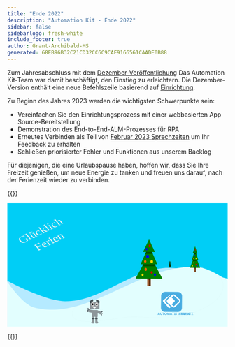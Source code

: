 ```yaml
---
title: "Ende 2022"
description: "Automation Kit - Ende 2022"
sidebar: false
sidebarlogo: fresh-white
include_footer: true
author: Grant-Archibald-MS
generated: 68EB96B32C21CD32CC6C9CAF9166561CAADE0B88
---
```


Zum Jahresabschluss mit dem [Dezember-Veröffentlichung](/de/releases/december-2022) Das Automation Kit-Team war damit beschäftigt, den Einstieg zu erleichtern. Die Dezember-Version enthält eine neue Befehlszeile basierend auf <a href="/get-started/setup" target="_blank">Einrichtung</a>.

Zu Beginn des Jahres 2023 werden die wichtigsten Schwerpunkte sein:

- Vereinfachen Sie den Einrichtungsprozess mit einer webbasierten App Source-Bereitstellung
- Demonstration des End-to-End-ALM-Prozesses für RPA
- Erneutes Verbinden als Teil von [Februar 2023 Sprechzeiten](/de/office-hours/february-2023) um Ihr Feedback zu erhalten
- Schließen priorisierter Fehler und Funktionen aus unserem Backlog

Für diejenigen, die eine Urlaubspause haben, hoffen wir, dass Sie Ihre Freizeit genießen, um neue Energie zu tanken und freuen uns darauf, nach der Ferienzeit wieder zu verbinden.

{{<scene effects="snow" animate="robot" path="track">}}

<?xml version="1.0" encoding="UTF-8" standalone="no"?>
<svg
   xmlns:dc="http://purl.org/dc/elements/1.1/"
   xmlns:cc="http://creativecommons.org/ns#"
   xmlns:rdf="http://www.w3.org/1999/02/22-rdf-syntax-ns#"
   xmlns:svg="http://www.w3.org/2000/svg"
   xmlns="http://www.w3.org/2000/svg"
   xmlns:sodipodi="http://sodipodi.sourceforge.net/DTD/sodipodi-0.dtd"
   xmlns:inkscape="http://www.inkscape.org/namespaces/inkscape"
   inkscape:version="1.0 (4035a4fb49, 2020-05-01)"
   sodipodi:docname="scene1.svg"
   id="svg4151"
   version="1.1"
   viewBox="0 0 1920 1080"
   height="1080"
   width="1920">
  <defs
     id="defs4145">
    <clipPath
       id="clipPath925"
       clipPathUnits="userSpaceOnUse">
      <path
         id="path923"
         d="M 0,1080 H 1920 V 0 H 0 Z" />
    </clipPath>
  </defs>
  <sodipodi:namedview
     units="px"
     inkscape:window-maximized="1"
     inkscape:window-y="-1508"
     inkscape:window-x="884"
     inkscape:window-height="1412"
     inkscape:window-width="2400"
     showgrid="false"
     inkscape:document-rotation="0"
     inkscape:current-layer="layer1"
     inkscape:document-units="px"
     inkscape:cy="525.02171"
     inkscape:cx="836.19792"
     inkscape:zoom="0.7"
     inkscape:pageshadow="2"
     inkscape:pageopacity="0.0"
     borderopacity="1.0"
     bordercolor="#666666"
     pagecolor="#ffffff"
     id="base">
    <inkscape:Raster
       id="grid5262"
       type="xygrid" />
  </sodipodi:namedview>
  <metadata
     id="metadata4148">
    <rdf:RDF>
      <cc:Arbeit
         rdf:about="">
        <dc:format>image/svg+xml</dc:format>
        <dc:Typ
           rdf:resource="http://purl.org/dc/dcmitype/StillImage" />
        <dc:Titel />
      </cc:Work>
    </rdf:RDF>
  </metadata>
  <g
     transform="translate(-4.70068,-23.06638)"
     id="layer1"
     inkscape:groupmode="layer"
     inkscape:label="Layer 1">
    <path
       style="fill:#00cef6;fill-opacity:1;stroke:none;stroke-width:12.2373;stroke-miterlimit:4;stroke-dasharray:none;stroke-opacity:1"
       d="M 4.700845,23.066557 V 722.41003 c 6.80846,3.36983 5.1652664,2.71637 13.622837,6.80278 18.018307,8.70503 39.544515,18.86752 63.584427,29.76804 24.039771,10.90011 50.594761,22.53677 78.664851,34.1938 28.06995,11.65703 57.65693,23.33685 87.7655,34.31222 30.10829,10.97578 60.73846,21.24711 90.89367,30.1028 15.0774,4.42778 30.03441,8.49923 44.75037,12.12733 14.71554,3.62811 29.19444,6.81627 43.29952,9.46478 14.10508,2.64893 27.84293,4.76268 41.08851,6.25209 13.24557,1.48955 25.99405,2.35166 38.13081,2.50232 20.35177,0.25357 40.5035,-0.5921 60.47746,-2.4048 19.97396,-1.81177 39.77208,-4.5899 59.41818,-8.20344 19.64594,-3.61315 39.13945,-8.06345 58.50763,-13.2147 19.3683,-5.1511 38.60686,-11.00571 57.74732,-17.43152 19.14073,-6.42552 38.1798,-13.41672 57.14291,-20.85354 18.9627,-7.43723 37.85234,-15.31723 56.68763,-23.50233 37.67059,-16.36967 75.13288,-33.96897 112.59351,-51.75077 37.46092,-17.78165 74.92072,-35.74417 112.57242,-52.83109 18.8255,-8.54346 37.6965,-16.87246 56.6451,-24.84744 18.9485,-7.97496 37.9716,-15.59952 57.093,-22.74232 19.1213,-7.14319 38.3459,-13.80273 57.6904,-19.84994 19.3442,-6.04762 38.8123,-11.48115 58.4295,-16.17018 19.6176,-4.68903 39.3856,-8.63518 59.3257,-11.70235 19.9405,-3.06676 40.0502,-5.25145 60.3635,-6.43295 11.8241,-0.68786 24.3485,-0.87398 37.4344,-0.62041 13.0854,0.25355 26.7373,0.94546 40.818,2.02121 14.081,1.0763 28.5902,2.53617 43.3993,4.31409 14.8095,1.77817 29.9131,3.87749 45.1838,6.23819 30.5419,4.72072 61.7418,10.48713 92.5294,16.81812 30.7875,6.33098 61.1632,13.22291 90.0618,20.20547 28.8989,6.98216 56.3202,14.0532 81.196,20.72824 24.7228,6.63392 46.8711,12.8678 65.5183,18.25372 V 23.066422 Z"
       id="path3930" />
    <g
       transform="matrix(0.09577752,0,0,0.14762268,1443.6349,478.84479)"
       id="g5945">
      <g
         transform="matrix(1.3694787,0,0,1.6948147,-436.60641,165.15549)"
         id="g5842">
        <rect
           style="fill:#a05a2c;fill-opacity:1;stroke-width:0.900999"
           id="rect5808"
           width="21.166666"
           height="68.791664"
           x="137.58333"
           y="264.58334" />
        <rect
           y="264.58334"
           x="148.16667"
           height="68.791664"
           width="10.583327"
           id="rect5810"
           style="fill:#552200;fill-opacity:1;stroke-width:0.637102" />
        <path
           id="path5812"
           style="fill:#000000;fill-opacity:0.421687;stroke-width:3.40535"
           d="m 520,1080 v 60 h 80 v -60 z"
           transform="scale(0.26458333)" />
        <path
           transform="matrix(1.1457953,0,0,0.9918846,27.120997,180.20874)"
           inkscape:transform-center-y="-20.994887"
           inkscape:transform-center-x="0.21765471"
           d="M 31.750003,116.41666 106.21325,-11.24138 179.53673,117.0747 Z"
           inkscape:randomized="0"
           inkscape:rounded="0"
           inkscape:flatsided="true"
           sodipodi:arg2="3.6696441"
           sodipodi:arg1="2.6224465"
           sodipodi:r2="42.662777"
           sodipodi:r1="85.325554"
           sodipodi:cy="74.083328"
           sodipodi:cx="105.83333"
           sodipodi:sides="3"
           id="path5814"
           style="fill:#008000;stroke-width:0.900999"
           sodipodi:type="star" />
        <path
           id="path5816"
           style="fill:#000000;fill-opacity:0.385542;stroke-width:4.30749"
           d="m 453.95898,800 -53.90625,80 H 720 v -2.38867 L 668.76953,800 Z"
           transform="scale(0.26458333)" />
        <path
           sodipodi:type="star"
           style="fill:#008000;stroke-width:0.900999"
           id="path5818"
           sodipodi:sides="3"
           sodipodi:cx="105.83333"
           sodipodi:cy="74.083328"
           sodipodi:r1="85.325554"
           sodipodi:r2="42.662777"
           sodipodi:arg1="2.6224465"
           sodipodi:arg2="3.6696441"
           inkscape:flatsided="true"
           inkscape:rounded="0"
           inkscape:randomized="0"
           d="M 31.750003,116.41666 106.21325,-11.24138 179.53673,117.0747 Z"
           inkscape:transform-center-x="0.13603626"
           inkscape:transform-center-y="-15.820722"
           transform="matrix(0.71612202,0,0,0.74743587,72.513129,134.74417)" />
        <path
           id="path5820"
           style="fill:#000000;fill-opacity:0.401606;stroke-width:3.73037"
           d="m 515.44336,560 -44.70898,80 h 179.76757 l -43.79883,-80 z"
           transform="scale(0.26458333)" />
        <path
           sodipodi:type="star"
           style="fill:#008000;stroke-width:0.900999"
           id="path5822"
           sodipodi:sides="3"
           sodipodi:cx="105.83333"
           sodipodi:cy="74.083328"
           sodipodi:r1="85.325554"
           sodipodi:r2="42.662777"
           sodipodi:arg1="2.6224465"
           sodipodi:arg2="3.6696441"
           inkscape:flatsided="true"
           inkscape:rounded="0"
           inkscape:randomized="0"
           d="M 31.750003,116.41666 106.21325,-11.24138 179.53673,117.0747 Z"
           inkscape:transform-center-x="0.095225511"
           inkscape:transform-center-y="-10.520107"
           transform="matrix(0.50128543,0,0,0.49701292,95.20919,100.56236)" />
        <ellipse
           style="fill:#d40000;fill-opacity:1;stroke-width:0.595085"
           id="ellipse5824"
           cx="152.70239"
           cy="128.13391"
           rx="6.8035712"
           ry="7.1815472" />
        <ellipse
           cy="264.20535"
           cx="165.1756"
           id="ellipse5826"
           style="fill:#d40000;fill-opacity:1;stroke-width:0.578319"
           rx="7.1815472"
           ry="6.4255948" />
        <ellipse
           cy="182.56248"
           cx="139.09525"
           id="ellipse5828"
           style="fill:#0000ff;fill-opacity:1;stroke-width:0.756024"
           rx="9.0714283"
           ry="8.6934519" />
        <circle
           style="fill:#0000ff;fill-opacity:1;stroke-width:0.514857"
           id="circle5830"
           cx="133.04761"
           cy="144.3869"
           r="6.0476189" />
        <ellipse
           cy="248.70831"
           cx="127.37798"
           id="ellipse5832"
           style="fill:#ff6600;fill-opacity:1;stroke-width:0.627275"
           rx="7.1815472"
           ry="7.5595236" />
        <ellipse
           style="fill:#ff6600;fill-opacity:1;stroke-width:0.561052"
           id="ellipse5834"
           cx="124.35416"
           cy="207.8869"
           rx="7.1815472"
           ry="6.0476189" />
        <ellipse
           cy="277.05655"
           cx="107.34525"
           id="ellipse5836"
           style="fill:#ffd700;fill-opacity:1;stroke-width:0.530702"
           rx="6.0476184"
           ry="6.4255948" />
        <ellipse
           style="fill:#ffd700;fill-opacity:1;stroke-width:0.674983"
           id="ellipse5838"
           cx="165.55357"
           cy="208.64285"
           rx="8.3154755"
           ry="7.5595236" />
        <ellipse
           ry="6.8035707"
           rx="6.8035712"
           style="fill:#0000ff;fill-opacity:1;stroke-width:0.579213"
           id="ellipse5840"
           cx="185.96429"
           cy="276.67856" />
      </g>
      <path
         id="rect5844"
         style="fill:#000000;fill-opacity:0.546185;stroke-width:1.37266"
         d="m -233.30323,326.12102 -51.11914,107.53125 26.66797,0.14649 -8.28516,18.3457 -40.12304,88.84961 24.65429,0.14258 -10.14257,18.62891 -57.99414,106.51367 101.45703,0.48437 v 9.58985 53.81054 h 28.98633 v -53.81054 -9.45313 l 101.45507,0.48438 -57.97461,-108.69141 -8.9375,-16.75781 -0.1289,-0.24219 23.56054,0.13477 -47.67382,-107.76368 25.93359,0.14258 z" />
    </g>
    <path
       id="path3732"
       style="fill:#b5eaff;fill-opacity:1;stroke:none;stroke-width:3.60586px;stroke-linecap:butt;stroke-linejoin:miter;stroke-opacity:1"
       d="m 1897.7958,688.69571 c -8.5413,-2.7866 -15.4556,-5.16356 -40.6246,-12.78758 -17.7796,-5.38564 -38.992,-11.63663 -62.6206,-18.28305 -23.6282,-6.64641 -49.6674,-13.68959 -77.1175,-20.64187 -27.4497,-6.95269 -56.3089,-13.81796 -85.5527,-20.12186 -29.2439,-6.30389 -58.8797,-12.04198 -87.8904,-16.74272 -14.5053,-2.35023 -28.8522,-4.43918 -42.9191,-6.20977 -14.0669,-1.7706 -27.8502,-3.22352 -41.2252,-4.29498 -13.3752,-1.07146 -26.3437,-1.7663 -38.7731,-2.01926 -12.4298,-0.25242 -24.3187,-0.0671 -35.5493,0.61763 -19.2954,1.17619 -38.4045,3.35738 -57.3451,6.41118 -18.9406,3.05407 -37.7175,6.98101 -56.3514,11.64979 -18.6337,4.66905 -37.126,10.08275 -55.5008,16.10428 -18.3742,6.0218 -36.63,12.65546 -54.7928,19.76792 -18.1624,7.11219 -36.2295,14.70641 -54.2283,22.64731 -17.9983,7.94063 -35.9244,16.22861 -53.8061,24.73585 -35.7641,17.01408 -71.34425,34.89486 -106.92688,52.60069 -35.58264,17.70569 -71.1733,35.23241 -106.95499,51.53245 -17.89119,8.14981 -35.83011,15.99833 -53.84248,23.4035 -18.01195,7.4053 -36.09723,14.36859 -54.27823,20.76701 -18.18071,6.39802 -36.45259,12.23091 -54.85008,17.36009 -18.39706,5.12905 -36.91807,9.55735 -55.57908,13.15534 -18.66129,3.59799 -37.46463,6.36217 -56.43702,8.16647 -18.97267,1.8043 -38.11382,2.64522 -57.44531,2.394 -11.52824,-0.15038 -23.63968,-1.00835 -36.2209,-2.49094 -12.58163,-1.48313 -25.63289,-3.59342 -39.03067,-6.23072 -13.3982,-2.63744 -27.14707,-5.80308 -41.12501,-9.4157 -13.97836,-3.61249 -28.18317,-7.67089 -42.50486,-12.07986 -28.64354,-8.8178 -57.74023,-19.04582 -86.33923,-29.97446 C 233.36549,807.78795 205.26172,796.1587 178.59882,784.55121 151.93605,772.94411 126.71788,761.35797 103.883,750.50398 81.04869,739.65027 60.600862,729.5306 43.485983,720.86277 20.00995,708.97318 14.171131,705.64198 5.6776014,701.06035 V 1108.8573 H 1897.7958 Z" />
    <path
       style="fill:#e2fefe;fill-opacity:1;stroke:none;stroke-width:3.61483px;stroke-linecap:butt;stroke-linejoin:miter;stroke-opacity:1"
       d="m 1930.6675,702.68204 c -4.2429,-2.89885 -7.0453,-4.92094 -18.6516,-12.40613 -17.0424,-10.9912 -40.779,-25.74729 -67.5514,-40.81944 -13.3861,-7.53595 -27.5331,-15.15044 -41.9805,-22.4114 -14.4475,-7.26069 -29.198,-14.16638 -43.7927,-20.28808 -14.5948,-6.12169 -29.0336,-11.45792 -42.8615,-15.57714 -6.9139,-2.05941 -13.6765,-3.82074 -20.2274,-5.21753 -6.5509,-1.39693 -12.8862,-2.43388 -18.9596,-3.05984 -15.371,-1.58504 -30.726,-2.60293 -46.056,-3.09462 -15.33,-0.49142 -30.6367,-0.45651 -45.9274,0.0671 -15.2906,0.52633 -30.5666,1.54287 -45.8196,3.0115 -15.2531,1.46822 -30.481,3.3884 -45.698,5.72413 -15.217,2.33546 -30.4223,5.08796 -45.6049,8.2152 -15.1827,3.12725 -30.3474,6.63326 -45.4974,10.4771 -15.1502,3.84383 -30.2852,8.02548 -45.4043,12.51018 -15.1191,4.48469 -30.2211,9.27069 -45.3113,14.32092 -30.1798,10.10087 -60.3054,21.25508 -90.3787,33.16629 -30.0734,11.91121 -60.0974,24.57809 -90.078,37.69677 -59.9606,26.23778 -119.7479,54.2914 -179.41815,81.74269 -29.83534,13.72558 -59.63615,27.29903 -89.41895,40.42376 -29.78294,13.12473 -59.54591,25.79657 -89.29032,37.71772 -29.74426,11.92088 -59.47065,23.09321 -89.18969,33.20751 -14.85959,5.05735 -29.71766,9.84938 -44.5735,14.34187 -14.85585,4.49248 -29.71239,8.68555 -44.56602,12.53784 -14.85404,3.85283 -29.70587,7.36126 -44.55922,10.49804 -14.85363,3.13731 -29.70435,5.89693 -44.55909,8.243 -14.85515,2.34634 -29.71543,4.27899 -44.57349,5.7589 -14.85807,1.48044 -29.71793,2.51417 -44.58071,3.05313 -14.86278,0.53841 -29.72569,0.58272 -44.59472,0.10741 -14.86943,-0.47799 -29.74619,-1.48286 -44.62367,-3.05299 -14.87747,-1.57027 -29.75785,-3.70111 -44.64489,-6.43897 -14.88744,-2.738 -29.78224,-6.08021 -44.68091,-10.06073 -6.65367,-1.77771 -13.38828,-4.21643 -20.17016,-7.23008 -6.78229,-3.01365 -13.61158,-6.6017 -20.44959,-10.67138 -6.83801,-4.0698 -13.68531,-8.62513 -20.50683,-13.5717 -6.82152,-4.94658 -13.61657,-10.28737 -20.34912,-15.93094 C 142.65339,874.3854 129.43906,861.88878 116.76627,848.8912 104.09362,835.89367 91.966234,822.39836 80.666474,809.12687 69.366439,795.85499 58.897766,782.80303 49.551668,770.69431 40.205568,758.58559 31.98135,747.4189 25.169672,737.90988 12.970357,720.87875 7.2999644,712.0494 5.8305962,709.78819 V 1106.0532 H 1930.6675 Z"
       id="path3793" />
    <path
       sodipodi:nodetypes="ccaaaaacc"
       id="track"
       d="m 584.6837,942.72403 c -97.58325,195.90687 357.99737,80.01667 487.2496,73.91567 178.0406,-5.9431 369.9046,37.449 533.6467,-27.40197 117.9109,-46.69919 277.6144,-119.75586 280.4145,-243.52325 1.6953,-74.93445 -93.3778,-127.03935 -162.9341,-154.96742 -77.7642,-31.22372 -168.7366,-14.60729 -251.3941,-0.82588 -68.045,11.34507 -130.316,45.31138 -195.5364,67.78633 -118.4029,40.80162 -355.43419,121.7482 -355.43419,121.7482 -123.225,17.95367 -249.06494,74.12269 -336.01201,163.26832 z"
       style="fill:none;stroke:#000000;stroke-width:3.68334px;stroke-linecap:butt;stroke-linejoin:miter;stroke-opacity:0.02" />
    <g
       transform="matrix(1.3694787,0,0,1.6948147,1036.196,179.29763)"
       id="g5437">
      <rect
         y="264.58334"
         x="137.58333"
         height="68.791664"
         width="21.166666"
         id="rect5380"
         style="fill:#a05a2c;fill-opacity:1;stroke-width:0.900999" />
      <rect
         style="fill:#552200;fill-opacity:1;stroke-width:0.637102"
         id="rect5385"
         width="10.583327"
         height="68.791664"
         x="148.16667"
         y="264.58334" />
      <path
         transform="scale(0.26458333)"
         d="m 520,1080 v 60 h 80 v -60 z"
         style="fill:#000000;fill-opacity:0.421687;stroke-width:3.40535"
         id="rect5387" />
      <path
         sodipodi:type="star"
         style="fill:#008000;stroke-width:0.900999"
         id="path5356"
         sodipodi:sides="3"
         sodipodi:cx="105.83333"
         sodipodi:cy="74.083328"
         sodipodi:r1="85.325554"
         sodipodi:r2="42.662777"
         sodipodi:arg1="2.6224465"
         sodipodi:arg2="3.6696441"
         inkscape:flatsided="true"
         inkscape:rounded="0"
         inkscape:randomized="0"
         d="M 31.750003,116.41666 106.21325,-11.24138 179.53673,117.0747 Z"
         inkscape:transform-center-x="0.21765471"
         inkscape:transform-center-y="-20.994887"
         transform="matrix(1.1457953,0,0,0.9918846,27.120997,180.20874)" />
      <path
         transform="scale(0.26458333)"
         d="m 453.95898,800 -53.90625,80 H 720 v -2.38867 L 668.76953,800 Z"
         style="fill:#000000;fill-opacity:0.385542;stroke-width:4.30749"
         id="rect5365" />
      <path
         transform="matrix(0.71612202,0,0,0.74743587,72.513129,134.74417)"
         inkscape:transform-center-y="-15.820722"
         inkscape:transform-center-x="0.13603626"
         d="M 31.750003,116.41666 106.21325,-11.24138 179.53673,117.0747 Z"
         inkscape:randomized="0"
         inkscape:rounded="0"
         inkscape:flatsided="true"
         sodipodi:arg2="3.6696441"
         sodipodi:arg1="2.6224465"
         sodipodi:r2="42.662777"
         sodipodi:r1="85.325554"
         sodipodi:cy="74.083328"
         sodipodi:cx="105.83333"
         sodipodi:sides="3"
         id="path5358"
         style="fill:#008000;stroke-width:0.900999"
         sodipodi:type="star" />
      <path
         transform="scale(0.26458333)"
         d="m 515.44336,560 -44.70898,80 h 179.76757 l -43.79883,-80 z"
         style="fill:#000000;fill-opacity:0.401606;stroke-width:3.73037"
         id="rect5360" />
      <path
         transform="matrix(0.50128543,0,0,0.49701292,95.20919,100.56236)"
         inkscape:transform-center-y="-10.520107"
         inkscape:transform-center-x="0.095225511"
         d="M 31.750003,116.41666 106.21325,-11.24138 179.53673,117.0747 Z"
         inkscape:randomized="0"
         inkscape:rounded="0"
         inkscape:flatsided="true"
         sodipodi:arg2="3.6696441"
         sodipodi:arg1="2.6224465"
         sodipodi:r2="42.662777"
         sodipodi:r1="85.325554"
         sodipodi:cy="74.083328"
         sodipodi:cx="105.83333"
         sodipodi:sides="3"
         id="path5339"
         style="fill:#008000;stroke-width:0.900999"
         sodipodi:type="star" />
      <ellipse
         ry="7.1815472"
         rx="6.8035712"
         cy="128.13391"
         cx="152.70239"
         id="path5394"
         style="fill:#d40000;fill-opacity:1;stroke-width:0.595085" />
      <ellipse
         ry="6.4255948"
         rx="7.1815472"
         style="fill:#d40000;fill-opacity:1;stroke-width:0.578319"
         id="circle5396"
         cx="165.1756"
         cy="264.20535" />
      <ellipse
         ry="8.6934519"
         rx="9.0714283"
         style="fill:#0000ff;fill-opacity:1;stroke-width:0.756024"
         id="circle5398"
         cx="139.09525"
         cy="182.56248" />
      <circle
         r="6.0476189"
         cy="144.3869"
         cx="133.04761"
         id="circle5400"
         style="fill:#0000ff;fill-opacity:1;stroke-width:0.514857" />
      <ellipse
         ry="7.5595236"
         rx="7.1815472"
         style="fill:#ff6600;fill-opacity:1;stroke-width:0.627275"
         id="circle5406"
         cx="127.37798"
         cy="248.70831" />
      <ellipse
         ry="6.0476189"
         rx="7.1815472"
         cy="207.8869"
         cx="124.35416"
         id="circle5408"
         style="fill:#ff6600;fill-opacity:1;stroke-width:0.561052" />
      <ellipse
         ry="6.4255948"
         rx="6.0476184"
         style="fill:#ffd700;fill-opacity:1;stroke-width:0.530702"
         id="circle5410"
         cx="107.34525"
         cy="277.05655" />
      <ellipse
         ry="7.5595236"
         rx="8.3154755"
         cy="208.64285"
         cx="165.55357"
         id="circle5414"
         style="fill:#ffd700;fill-opacity:1;stroke-width:0.674983" />
      <ellipse
         cy="276.67856"
         cx="185.96429"
         id="ellipse5418"
         style="fill:#0000ff;fill-opacity:1;stroke-width:0.579213"
         rx="6.8035712"
         ry="6.8035707" />
    </g>
    <g
       inkscape:label="Layer 1"
       id="layer1-8"
       transform="matrix(1.5554172,0,0,1.4836138,1636.163,1044.7277)">
      <g
         id="g919"
         transform="matrix(0.35277777,0,0,-0.35277777,-670.98578,96.390012)">
        <g
           clip-path="url(#clipPath925)"
           id="g921">
          <g
             transform="translate(1387.7972,431.8915)"
             id="g927">
            <path
               id="path929"
               style="fill:#48ace1;fill-opacity:1;fill-rule:nonzero;stroke:none"
               d="m 0,0 c -12.739,12.521 -19.73,29.755 -19.314,47.613 l 2.439,200.463 c -0.138,17.84 7.118,34.94 20.044,47.236 12.387,12.402 29.351,19.129 46.871,18.585 l 199.681,-1.645 c 17.863,0.121 34.979,-7.153 47.289,-20.096 12.384,-12.373 19.093,-29.322 18.532,-46.819 L 313.897,45.656 C 314.132,28.138 307.108,11.305 294.491,-0.85 282.01,-13.585 264.809,-20.578 246.983,-20.165 L 46.507,-19.302 C 29.003,-19.573 12.167,-12.586 0,0" />
          </g>
          <g
             transform="translate(1507.9819,692.5367)"
             id="g931">
            <path
               id="path933"
               style="fill:#ffffff;fill-opacity:1;fill-rule:nonzero;stroke:none"
               d="m 0,0 -92.6,-77.497 c -1.465,-1.226 -3.132,-2.515 -4.999,-3.852 -1.811,-1.318 -3.527,-2.759 -5.138,-4.315 -1.528,-1.462 -2.889,-3.089 -4.058,-4.851 -1.157,-1.783 -1.844,-3.829 -2,-5.949 -0.214,-2.145 0.099,-4.309 0.91,-6.306 0.815,-1.986 1.866,-3.868 3.129,-5.604 1.311,-1.815 2.747,-3.537 4.297,-5.153 1.607,-1.646 3.02,-3.209 4.239,-4.69 l 77.481,-92.599 c 2.478,-3.014 6.09,-4.872 9.984,-5.135 3.815,-0.371 7.614,0.853 10.495,3.38 l 35.488,29.604 c -1.242,1.029 -2.388,2.17 -3.422,3.409 l -47.511,57.176 c -4.304,5.006 -6.352,11.566 -5.659,18.132 0.372,6.381 3.407,12.312 8.364,16.347 4.967,4.035 9.938,8.135 14.916,12.3 l 42.363,35.447 c 1.278,1.093 2.655,2.065 4.114,2.902 L 20.565,-1.714 C 18.174,1.283 14.651,3.157 10.83,3.465 6.894,3.874 2.967,2.618 0,0" />
          </g>
          <g
             transform="translate(1541.4479,702.9069)"
             id="g935">
            <path
               id="path937"
               style="fill:#48ace1;fill-opacity:1;fill-rule:nonzero;stroke:none"
               d="m 0,0 c 9.129,0.418 18.023,-2.958 24.576,-9.328 l 76.281,-70.845 c 6.917,-6.234 10.948,-15.052 11.135,-24.363 0.416,-9.117 -2.961,-17.999 -9.329,-24.537 l -70.845,-76.281 c -6.069,-6.825 -14.692,-10.834 -23.823,-11.076 -9.281,-0.513 -18.361,2.843 -25.077,9.27 l -76.862,70.824 c -6.833,6.05 -10.856,14.659 -11.114,23.782 -0.5,9.299 2.869,18.39 9.308,25.118 l 71.426,76.302 C -18.105,-4.219 -9.299,-0.188 0,0" />
          </g>
          <g
             transform="translate(1565.4761,702.9069)"
             id="g939">
            <path
               id="path941"
               style="fill:#ffffff;fill-opacity:1;fill-rule:nonzero;stroke:none"
               d="m 0,0 c 9.129,0.418 18.023,-2.958 24.576,-9.328 l 76.281,-70.845 c 6.917,-6.234 10.948,-15.052 11.135,-24.363 0.416,-9.117 -2.961,-17.999 -9.329,-24.537 l -70.845,-76.281 c -6.069,-6.825 -14.692,-10.834 -23.823,-11.076 -9.281,-0.513 -18.361,2.843 -25.077,9.27 l -76.862,70.824 c -6.833,6.05 -10.856,14.659 -11.114,23.782 -0.5,9.299 2.869,18.39 9.308,25.118 l 71.426,76.302 C -18.105,-4.219 -9.299,-0.188 0,0" />
          </g>
          <g
             transform="translate(1579.813,512.2006)"
             id="g943">
            <path
               id="path945"
               style="fill:#48ace1;fill-opacity:1;fill-rule:nonzero;stroke:none"
               d="m 0,0 66.6,66.613 c 1.054,1.054 2.26,2.171 3.619,3.339 1.315,1.148 2.55,2.387 3.694,3.707 1.086,1.242 2.031,2.6 2.818,4.05 0.776,1.465 1.169,3.103 1.143,4.761 0.018,1.681 -0.374,3.341 -1.143,4.837 -0.77,1.487 -1.716,2.877 -2.818,4.138 -1.144,1.32 -2.379,2.559 -3.694,3.707 -1.363,1.168 -2.569,2.285 -3.619,3.352 L 0,165.104 c -2.134,2.171 -5.069,3.366 -8.112,3.301 -2.991,0.024 -5.858,-1.189 -7.922,-3.352 l -25.531,-25.454 c 1.037,-0.714 2.006,-1.521 2.895,-2.412 L 2.196,96.041 C 5.887,92.448 7.931,87.492 7.846,82.343 7.998,77.359 6.049,72.54 2.476,69.063 -1.105,65.585 -4.685,62.055 -8.265,58.475 L -38.734,28.006 c -0.917,-0.938 -1.92,-1.788 -2.996,-2.539 l 25.632,-25.556 c 2.065,-2.163 4.932,-3.376 7.922,-3.351 C -5.09,-3.486 -2.125,-2.239 0,0" />
          </g>
        </g>
      </g>
      <text
         id="text949"
         style="font-variant:normal;font-weight:bold;font-stretch:normal;font-size:18.3199px;font-family:'Segoe UI';-inkscape-font-specification:SegoeUI-Bold;writing-mode:lr-tb;fill:#48ace1;fill-opacity:1;fill-rule:nonzero;stroke:none;stroke-width:0.352679"
         transform="scale(0.99971987,1.0002802)"
         x="-206.49249"
         y="-30.044504"><tspan
           id="tspan947"
           sodipodi:role="line"
           y="-30.044504"
           x="-206.49249 -193.61362 -180.36836 -169.63292 -155.74644 -138.21432 -125.33546 -114.60001 -108.79262 -94.906158"
           style="stroke-width:0.352679">AUTOMATISIERUNG</tspan></text>
      <text
         id="text953"
         style="font-variant:normal;font-weight:normal;font-stretch:normal;font-size:18.3199px;font-family:'Segoe UI';-inkscape-font-specification:SegoeUI;writing-mode:lr-tb;fill:#48ace1;fill-opacity:1;fill-rule:nonzero;stroke:none;stroke-width:0.352679"
         transform="scale(0.99971987,1.0002802)"
         x="-76.934387"
         y="-30.099451"><tspan
           id="tspan951"
           sodipodi:role="line"
           y="-30.099451"
           x="-76.934387 -66.308853 -61.472408"
           style="stroke-width:0.352679">BAUSATZ</tspan></text>
    </g>
    <g
       transform="matrix(1.5777418,0,0,1.9915402,953.75295,184.37214)"
       id="robot">
      <rect
         style="fill:#8d969a;fill-opacity:1;stroke:none;stroke-width:1.40962;stroke-opacity:1"
         id="rect1041"
         width="52.348473"
         height="32.122925"
         x="-145.46997"
         y="351.54407"
         ry="2.6561296" />
      <g
         id="g1047"
         transform="translate(-277.53088,252.7958)">
        <ellipse
           style="fill:#999999;fill-opacity:1;stroke:none;stroke-width:1.25214"
           id="path1147"
           cx="147.04417"
           cy="109.23281"
           rx="9.1089315"
           ry="9.8153381" />
        <ellipse
           ry="7.4358621"
           rx="6.9153523"
           cy="109.23281"
           cx="147.04417"
           id="ellipse1149"
           style="fill:#ffffff;fill-opacity:1;stroke:none;stroke-width:0.949599" />
        <ellipse
           style="fill:#1a1a1a;fill-opacity:1;stroke:none;stroke-width:0.679364"
           id="ellipse1149-6"
           cx="147.04417"
           cy="109.23281"
           rx="5.2051039"
           ry="5.056386" />
        <ellipse
           ry="1.5987099"
           rx="1.3384554"
           cy="106.66744"
           cx="144.62752"
           id="ellipse1149-6-2"
           style="fill:#ffffff;fill-opacity:1;stroke:none;stroke-width:0.193711" />
      </g>
      <g
         transform="translate(-254.92586,252.7958)"
         id="g1070">
        <ellipse
           ry="9.8153381"
           rx="9.1089315"
           cy="109.23281"
           cx="147.04417"
           id="ellipse1062"
           style="fill:#999999;fill-opacity:1;stroke:none;stroke-width:1.25214" />
        <ellipse
           style="fill:#ffffff;fill-opacity:1;stroke:none;stroke-width:0.949599"
           id="ellipse1064"
           cx="147.04417"
           cy="109.23281"
           rx="6.9153523"
           ry="7.4358621" />
        <ellipse
           ry="5.056386"
           rx="5.2051039"
           cy="109.23281"
           cx="147.04417"
           id="ellipse1066"
           style="fill:#1a1a1a;fill-opacity:1;stroke:none;stroke-width:0.679364" />
        <ellipse
           style="fill:#ffffff;fill-opacity:1;stroke:none;stroke-width:0.193711"
           id="ellipse1068"
           cx="144.62752"
           cy="106.66744"
           rx="1.3384554"
           ry="1.5987099" />
      </g>
      <path
         style="fill:#ffffff;fill-opacity:1;stroke:none;stroke-width:1.329;stroke-opacity:1"
         id="path1072"
         sodipodi:type="arc"
         sodipodi:cx="-119.89059"
         sodipodi:cy="372.06702"
         sodipodi:rx="8.328166"
         sodipodi:ry="8.0307312"
         sodipodi:start="0"
         sodipodi:end="3.3127413"
         sodipodi:arc-type="slice"
         d="m -111.56242,372.06702 a 8.328166,8.0307312 0 0 1 -4.5821,7.17245 8.328166,8.0307312 0 0 1 -8.70422,-0.72001 8.328166,8.0307312 0 0 1 -3.24834,-7.82019 l 8.20649,1.36775 z" />
      <rect
         style="fill:#465257;fill-opacity:1;stroke:none;stroke-width:1.329;stroke-opacity:1"
         id="rect1077"
         width="20.820414"
         height="10.112773"
         x="-312.59512"
         y="217.03143"
         ry="2.3610041"
         transform="rotate(-32.162811)" />
      <rect
         transform="matrix(-0.84653886,-0.53232692,-0.53232692,0.84653886,0,0)"
         ry="2.3610041"
         y="344.68771"
         x="-110.14703"
         height="10.112773"
         width="20.820414"
         id="rect1089"
         style="fill:#465257;fill-opacity:1;stroke:none;stroke-width:1.329;stroke-opacity:1" />
      <rect
         ry="2.6561296"
         y="102.6394"
         x="386.93872"
         height="32.122925"
         width="30.040886"
         id="rect1041-6"
         style="fill:#8d969a;fill-opacity:1;stroke:none;stroke-width:1.06784;stroke-opacity:1"
         transform="rotate(90)" />
      <g
         transform="matrix(0.75940059,0.14421989,-0.13675464,0.72009174,-159.04377,342.5914)"
         id="g1130">
        <g
           id="g1128">
          <path
             d="m 10.342438,68.147146 8.419051,-5.633409 c 0.846561,-0.566439 1.886787,-0.156066 2.33236,0.920149 l 0.310646,0.75027 c 0.445561,1.076222 0.122762,2.398651 -0.723794,2.965102 l -8.41905,5.633409 C 11.41509,73.349105 10.374863,72.938732 9.9292904,71.862518 L 9.6186626,71.112235 c -0.4455711,-1.076217 -0.122761,-2.39865 0.7237934,-2.965102 z"
             style="fill:#465257;fill-opacity:1;stroke:none;stroke-width:1.49847;stroke-opacity:1"
             id="path1120" />
          <path
             id="path1122"
             style="fill:#465257;fill-opacity:1;stroke:none;stroke-width:1.50943;stroke-opacity:1"
             d="m 9.6507561,57.642787 9.5136399,0.108885 c 0.956619,0.01095 1.719914,1.013192 1.711427,2.247185 l -0.0059,0.860274 c -0.0085,1.233991 -0.78545,2.218607 -1.742068,2.207659 L 9.6141971,62.957904 C 8.6575794,62.946955 7.8942833,61.94471 7.9027709,60.710719 l 0.00592,-0.860274 c 0.00849,-1.233992 0.7854498,-2.218607 1.7420682,-2.207658 z" />
          <rect
             style="fill:#8d969a;fill-opacity:1;stroke:#8d969a;stroke-width:1.329;stroke-opacity:1"
             id="rect1124"
             width="34.017857"
             height="15.875"
             x="17.764881"
             y="53.672619"
             ry="2.3610048" />
          <rect
             style="fill:#465257;fill-opacity:1;stroke:none;stroke-width:1.4931;stroke-opacity:1"
             id="rect1126"
             width="13.879883"
             height="4.8591123"
             x="37.967777"
             y="21.810823"
             ry="2.0363226"
             transform="matrix(0.68184046,0.73150091,-0.58947708,0.8077851,0,0)" />
        </g>
      </g>
      <g
         id="g1142"
         transform="matrix(-0.7379495,-0.23004166,-0.21813401,0.69975103,-56.62593,362.28389)"
         inkscape:transform-center-x="-9.7854991"
         inkscape:transform-center-y="4.8987544">
        <g
           id="g1140">
          <path
             id="path1132"
             style="fill:#465257;fill-opacity:1;stroke:none;stroke-width:1.49847;stroke-opacity:1"
             d="m 10.342438,68.147146 8.419051,-5.633409 c 0.846561,-0.566439 1.886787,-0.156066 2.33236,0.920149 l 0.310646,0.75027 c 0.445561,1.076222 0.122762,2.398651 -0.723794,2.965102 l -8.41905,5.633409 C 11.41509,73.349105 10.374863,72.938732 9.9292904,71.862518 L 9.6186626,71.112235 c -0.4455711,-1.076217 -0.122761,-2.39865 0.7237934,-2.965102 z" />
          <path
             d="m 9.6507561,57.642787 9.5136399,0.108885 c 0.956619,0.01095 1.719914,1.013192 1.711427,2.247185 l -0.0059,0.860274 c -0.0085,1.233991 -0.78545,2.218607 -1.742068,2.207659 L 9.6141971,62.957904 C 8.6575794,62.946955 7.8942833,61.94471 7.9027709,60.710719 l 0.00592,-0.860274 c 0.00849,-1.233992 0.7854498,-2.218607 1.7420682,-2.207658 z"
             style="fill:#465257;fill-opacity:1;stroke:none;stroke-width:1.50943;stroke-opacity:1"
             id="path1134" />
          <rect
             ry="2.3610048"
             y="53.672619"
             x="17.764881"
             height="15.875"
             width="34.017857"
             id="rect1136"
             style="fill:#8d969a;fill-opacity:1;stroke:#8d969a;stroke-width:1.329;stroke-opacity:1" />
          <rect
             transform="matrix(0.68184046,0.73150091,-0.58947708,0.8077851,0,0)"
             ry="2.0363226"
             y="21.810823"
             x="37.967777"
             height="4.8591123"
             width="13.879883"
             id="rect1138"
             style="fill:#465257;fill-opacity:1;stroke:none;stroke-width:1.4931;stroke-opacity:1" />
        </g>
      </g>
      <g
         id="g1156"
         transform="matrix(0.66714516,0,0,0.87303834,-191.95329,410.36775)">
        <path
           id="path1144"
           style="fill:#8d969a;fill-opacity:1;stroke:#8d969a;stroke-width:1.329;stroke-opacity:1"
           transform="rotate(89.410453)"
           d="m 8.51752,-105.10269 h 29.295847 c 1.307997,0 2.361005,1.05301 2.361005,2.361 v 11.152994 c 0,21.530941 -7.452282,2.763057 -8.760099,2.741333 L 8.51752,-89.227692 C 7.2097037,-89.249416 6.1565151,-90.2807 6.1565151,-91.588696 v -11.152994 c 0,-1.30799 1.0530082,-2.361 2.3610049,-2.361 z"
           sodipodi:nodetypes="sssssssss" />
        <ellipse
           style="fill:#8d969a;fill-opacity:1;stroke:none;stroke-width:1.0901;stroke-opacity:1"
           id="ellipse1146"
           cx="87.97451"
           cy="39.335709"
           rx="2.0159447"
           ry="2.0076828" />
        <ellipse
           ry="2.0076828"
           rx="2.0159447"
           cy="39.335709"
           cx="92.888374"
           id="ellipse1148"
           style="fill:#8d969a;fill-opacity:1;stroke:none;stroke-width:1.0901;stroke-opacity:1" />
        <ellipse
           style="fill:#8d969a;fill-opacity:1;stroke:none;stroke-width:1.0901;stroke-opacity:1"
           id="ellipse1150"
           cx="97.424255"
           cy="39.335709"
           rx="2.0159447"
           ry="2.0076828" />
        <ellipse
           ry="2.0076828"
           rx="2.0159447"
           cy="39.335709"
           cx="102.08613"
           id="ellipse1152"
           style="fill:#8d969a;fill-opacity:1;stroke:none;stroke-width:1.0901;stroke-opacity:1" />
        <rect
           style="fill:#465257;fill-opacity:1;stroke:none;stroke-width:1.329;stroke-opacity:1"
           id="rect1154"
           width="21.563999"
           height="5.7999725"
           x="86.404724"
           y="13.384552"
           ry="2.8999863" />
      </g>
      <g
         transform="matrix(-0.66714516,0,0,0.87303834,-45.08358,410.36775)"
         id="g1170">
        <path
           sodipodi:nodetypes="sssssssss"
           d="m 8.51752,-105.10269 h 29.295847 c 1.307997,0 2.361005,1.05301 2.361005,2.361 v 11.152994 c 0,21.530941 -7.452282,2.763057 -8.760099,2.741333 L 8.51752,-89.227692 C 7.2097037,-89.249416 6.1565151,-90.2807 6.1565151,-91.588696 v -11.152994 c 0,-1.30799 1.0530082,-2.361 2.3610049,-2.361 z"
           transform="rotate(89.410453)"
           style="fill:#8d969a;fill-opacity:1;stroke:#8d969a;stroke-width:1.329;stroke-opacity:1"
           id="path1158" />
        <ellipse
           ry="2.0076828"
           rx="2.0159447"
           cy="39.335709"
           cx="87.97451"
           id="ellipse1160"
           style="fill:#8d969a;fill-opacity:1;stroke:none;stroke-width:1.0901;stroke-opacity:1" />
        <ellipse
           style="fill:#8d969a;fill-opacity:1;stroke:none;stroke-width:1.0901;stroke-opacity:1"
           id="ellipse1162"
           cx="92.888374"
           cy="39.335709"
           rx="2.0159447"
           ry="2.0076828" />
        <ellipse
           ry="2.0076828"
           rx="2.0159447"
           cy="39.335709"
           cx="97.424255"
           id="ellipse1164"
           style="fill:#8d969a;fill-opacity:1;stroke:none;stroke-width:1.0901;stroke-opacity:1" />
        <ellipse
           style="fill:#8d969a;fill-opacity:1;stroke:none;stroke-width:1.0901;stroke-opacity:1"
           id="ellipse1166"
           cx="102.08613"
           cy="39.335709"
           rx="2.0159447"
           ry="2.0076828" />
        <rect
           ry="2.8999863"
           y="13.384552"
           x="86.404724"
           height="5.7999725"
           width="21.563999"
           id="rect1168"
           style="fill:#465257;fill-opacity:1;stroke:none;stroke-width:1.329;stroke-opacity:1" />
      </g>
    </g>
    <text
       transform="matrix(0.95483169,-0.47779105,0.61820439,0.73795987,0,0)"
       id="text1564"
       y="425.21747"
       x="51.998566"
       style="font-style:normal;font-weight:normal;font-size:97.2602px;line-height:1.25;font-family:sans-serif;fill:#f2f2f2;fill-opacity:1;stroke:none;stroke-width:1.51969"
       xml:space="preserve"><tspan
         style="font-style:normal;font-variant:normal;font-weight:normal;font-stretch:normal;font-size:97.2602px;font-family:'Segoe Script';-inkscape-font-specification:'Segoe Script';text-align:center;text-anchor:middle;fill:#f2f2f2;stroke-width:1.51969"
         y="425.21747"
         x="51.998566"
         id="tspan1562"
         sodipodi:role="line">Glücklich</tspan><tspan
         id="tspan1566"
         style="font-style:normal;font-variant:normal;font-weight:normal;font-stretch:normal;font-size:97.2602px;font-family:'Segoe Script';-inkscape-font-specification:'Segoe Script';text-align:center;text-anchor:middle;fill:#f2f2f2;stroke-width:1.51969"
         y="549.89386"
         x="51.998558"
         sodipodi:role="line">Ferien</tspan></text>
    <g
       transform="matrix(1.3694787,0,0,1.6948147,1036.196,179.29763)"
       id="g5473">
      <rect
         style="fill:#a05a2c;fill-opacity:1;stroke-width:0.900999"
         id="rect5439"
         width="21.166666"
         height="68.791664"
         x="137.58333"
         y="264.58334" />
      <rect
         y="264.58334"
         x="148.16667"
         height="68.791664"
         width="10.583327"
         id="rect5441"
         style="fill:#552200;fill-opacity:1;stroke-width:0.637102" />
      <path
         id="path5443"
         style="fill:#000000;fill-opacity:0.421687;stroke-width:3.40535"
         d="m 520,1080 v 60 h 80 v -60 z"
         transform="scale(0.26458333)" />
      <path
         transform="matrix(1.1457953,0,0,0.9918846,27.120997,180.20874)"
         inkscape:transform-center-y="-20.994887"
         inkscape:transform-center-x="0.21765471"
         d="M 31.750003,116.41666 106.21325,-11.24138 179.53673,117.0747 Z"
         inkscape:randomized="0"
         inkscape:rounded="0"
         inkscape:flatsided="true"
         sodipodi:arg2="3.6696441"
         sodipodi:arg1="2.6224465"
         sodipodi:r2="42.662777"
         sodipodi:r1="85.325554"
         sodipodi:cy="74.083328"
         sodipodi:cx="105.83333"
         sodipodi:sides="3"
         id="path5445"
         style="fill:#008000;stroke-width:0.900999"
         sodipodi:type="star" />
      <path
         id="path5447"
         style="fill:#000000;fill-opacity:0.385542;stroke-width:4.30749"
         d="m 453.95898,800 -53.90625,80 H 720 v -2.38867 L 668.76953,800 Z"
         transform="scale(0.26458333)" />
      <path
         sodipodi:type="star"
         style="fill:#008000;stroke-width:0.900999"
         id="path5449"
         sodipodi:sides="3"
         sodipodi:cx="105.83333"
         sodipodi:cy="74.083328"
         sodipodi:r1="85.325554"
         sodipodi:r2="42.662777"
         sodipodi:arg1="2.6224465"
         sodipodi:arg2="3.6696441"
         inkscape:flatsided="true"
         inkscape:rounded="0"
         inkscape:randomized="0"
         d="M 31.750003,116.41666 106.21325,-11.24138 179.53673,117.0747 Z"
         inkscape:transform-center-x="0.13603626"
         inkscape:transform-center-y="-15.820722"
         transform="matrix(0.71612202,0,0,0.74743587,72.513129,134.74417)" />
      <path
         id="path5451"
         style="fill:#000000;fill-opacity:0.401606;stroke-width:3.73037"
         d="m 515.44336,560 -44.70898,80 h 179.76757 l -43.79883,-80 z"
         transform="scale(0.26458333)" />
      <path
         sodipodi:type="star"
         style="fill:#008000;stroke-width:0.900999"
         id="path5453"
         sodipodi:sides="3"
         sodipodi:cx="105.83333"
         sodipodi:cy="74.083328"
         sodipodi:r1="85.325554"
         sodipodi:r2="42.662777"
         sodipodi:arg1="2.6224465"
         sodipodi:arg2="3.6696441"
         inkscape:flatsided="true"
         inkscape:rounded="0"
         inkscape:randomized="0"
         d="M 31.750003,116.41666 106.21325,-11.24138 179.53673,117.0747 Z"
         inkscape:transform-center-x="0.095225511"
         inkscape:transform-center-y="-10.520107"
         transform="matrix(0.50128543,0,0,0.49701292,95.20919,100.56236)" />
      <ellipse
         style="fill:#d40000;fill-opacity:1;stroke-width:0.595085"
         id="ellipse5455"
         cx="152.70239"
         cy="128.13391"
         rx="6.8035712"
         ry="7.1815472" />
      <ellipse
         cy="264.20535"
         cx="165.1756"
         id="ellipse5457"
         style="fill:#d40000;fill-opacity:1;stroke-width:0.578319"
         rx="7.1815472"
         ry="6.4255948" />
      <ellipse
         cy="182.56248"
         cx="139.09525"
         id="ellipse5459"
         style="fill:#0000ff;fill-opacity:1;stroke-width:0.756024"
         rx="9.0714283"
         ry="8.6934519" />
      <circle
         style="fill:#0000ff;fill-opacity:1;stroke-width:0.514857"
         id="circle5461"
         cx="133.04761"
         cy="144.3869"
         r="6.0476189" />
      <ellipse
         cy="248.70831"
         cx="127.37798"
         id="ellipse5463"
         style="fill:#ff6600;fill-opacity:1;stroke-width:0.627275"
         rx="7.1815472"
         ry="7.5595236" />
      <ellipse
         style="fill:#ff6600;fill-opacity:1;stroke-width:0.561052"
         id="ellipse5465"
         cx="124.35416"
         cy="207.8869"
         rx="7.1815472"
         ry="6.0476189" />
      <ellipse
         cy="277.05655"
         cx="107.34525"
         id="ellipse5467"
         style="fill:#ffd700;fill-opacity:1;stroke-width:0.530702"
         rx="6.0476184"
         ry="6.4255948" />
      <ellipse
         style="fill:#ffd700;fill-opacity:1;stroke-width:0.674983"
         id="ellipse5469"
         cx="165.55357"
         cy="208.64285"
         rx="8.3154755"
         ry="7.5595236" />
      <ellipse
         ry="6.8035707"
         rx="6.8035712"
         style="fill:#0000ff;fill-opacity:1;stroke-width:0.579213"
         id="ellipse5471"
         cx="185.96429"
         cy="276.67856" />
    </g>
    <g
       transform="matrix(0.52328352,0,0,0.93732258,1562.9648,309.99648)"
       id="g5473-0">
      <rect
         style="fill:#a05a2c;fill-opacity:1;stroke-width:0.900999"
         id="rect5439-8"
         width="21.166666"
         height="68.791664"
         x="137.58333"
         y="264.58334" />
      <rect
         y="264.58334"
         x="148.16667"
         height="68.791664"
         width="10.583327"
         id="rect5441-3"
         style="fill:#552200;fill-opacity:1;stroke-width:0.637102" />
      <path
         id="path5443-8"
         style="fill:#000000;fill-opacity:0.421687;stroke-width:3.40535"
         d="m 520,1080 v 60 h 80 v -60 z"
         transform="scale(0.26458333)" />
      <path
         transform="matrix(1.1457953,0,0,0.9918846,27.120997,180.20874)"
         inkscape:transform-center-y="-20.994887"
         inkscape:transform-center-x="0.21765471"
         d="M 31.750003,116.41666 106.21325,-11.24138 179.53673,117.0747 Z"
         inkscape:randomized="0"
         inkscape:rounded="0"
         inkscape:flatsided="true"
         sodipodi:arg2="3.6696441"
         sodipodi:arg1="2.6224465"
         sodipodi:r2="42.662777"
         sodipodi:r1="85.325554"
         sodipodi:cy="74.083328"
         sodipodi:cx="105.83333"
         sodipodi:sides="3"
         id="path5445-5"
         style="fill:#008000;stroke-width:0.900999"
         sodipodi:type="star" />
      <path
         id="path5447-3"
         style="fill:#000000;fill-opacity:0.385542;stroke-width:4.30749"
         d="m 453.95898,800 -53.90625,80 H 720 v -2.38867 L 668.76953,800 Z"
         transform="scale(0.26458333)" />
      <path
         sodipodi:type="star"
         style="fill:#008000;stroke-width:0.900999"
         id="path5449-9"
         sodipodi:sides="3"
         sodipodi:cx="105.83333"
         sodipodi:cy="74.083328"
         sodipodi:r1="85.325554"
         sodipodi:r2="42.662777"
         sodipodi:arg1="2.6224465"
         sodipodi:arg2="3.6696441"
         inkscape:flatsided="true"
         inkscape:rounded="0"
         inkscape:randomized="0"
         d="M 31.750003,116.41666 106.21325,-11.24138 179.53673,117.0747 Z"
         inkscape:transform-center-x="0.13603626"
         inkscape:transform-center-y="-15.820722"
         transform="matrix(0.71612202,0,0,0.74743587,72.513129,134.74417)" />
      <path
         id="path5451-6"
         style="fill:#000000;fill-opacity:0.401606;stroke-width:3.73037"
         d="m 515.44336,560 -44.70898,80 h 179.76757 l -43.79883,-80 z"
         transform="scale(0.26458333)" />
      <path
         sodipodi:type="star"
         style="fill:#008000;stroke-width:0.900999"
         id="path5453-0"
         sodipodi:sides="3"
         sodipodi:cx="105.83333"
         sodipodi:cy="74.083328"
         sodipodi:r1="85.325554"
         sodipodi:r2="42.662777"
         sodipodi:arg1="2.6224465"
         sodipodi:arg2="3.6696441"
         inkscape:flatsided="true"
         inkscape:rounded="0"
         inkscape:randomized="0"
         d="M 31.750003,116.41666 106.21325,-11.24138 179.53673,117.0747 Z"
         inkscape:transform-center-x="0.095225511"
         inkscape:transform-center-y="-10.520107"
         transform="matrix(0.50128543,0,0,0.49701292,95.20919,100.56236)" />
      <ellipse
         style="fill:#d40000;fill-opacity:1;stroke-width:0.595085"
         id="ellipse5455-3"
         cx="152.70239"
         cy="128.13391"
         rx="6.8035712"
         ry="7.1815472" />
      <ellipse
         cy="264.20535"
         cx="165.1756"
         id="ellipse5457-3"
         style="fill:#d40000;fill-opacity:1;stroke-width:0.578319"
         rx="7.1815472"
         ry="6.4255948" />
      <ellipse
         cy="182.56248"
         cx="139.09525"
         id="ellipse5459-6"
         style="fill:#0000ff;fill-opacity:1;stroke-width:0.756024"
         rx="9.0714283"
         ry="8.6934519" />
      <circle
         style="fill:#0000ff;fill-opacity:1;stroke-width:0.514857"
         id="circle5461-0"
         cx="133.04761"
         cy="144.3869"
         r="6.0476189" />
      <ellipse
         cy="248.70831"
         cx="127.37798"
         id="ellipse5463-5"
         style="fill:#ff6600;fill-opacity:1;stroke-width:0.627275"
         rx="7.1815472"
         ry="7.5595236" />
      <ellipse
         style="fill:#ff6600;fill-opacity:1;stroke-width:0.561052"
         id="ellipse5465-4"
         cx="124.35416"
         cy="207.8869"
         rx="7.1815472"
         ry="6.0476189" />
      <ellipse
         cy="277.05655"
         cx="107.34525"
         id="ellipse5467-4"
         style="fill:#ffd700;fill-opacity:1;stroke-width:0.530702"
         rx="6.0476184"
         ry="6.4255948" />
      <ellipse
         style="fill:#ffd700;fill-opacity:1;stroke-width:0.674983"
         id="ellipse5469-6"
         cx="165.55357"
         cy="208.64285"
         rx="8.3154755"
         ry="7.5595236" />
      <ellipse
         ry="6.8035707"
         rx="6.8035712"
         style="fill:#0000ff;fill-opacity:1;stroke-width:0.579213"
         id="ellipse5471-7"
         cx="185.96429"
         cy="276.67856" />
    </g>
  </g>
</svg>

{{</scene>}}
